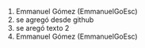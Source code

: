 1. Emmanuel Gómez (EmmanuelGoEsc)
2. se agregó desde github
3. se aregó texto 2
4. Emmanuel Gómez (EmmanuelGoEsc)
